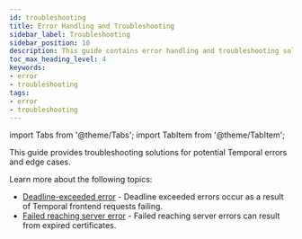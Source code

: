 ```yaml
---
id: troubleshooting
title: Error Handling and Troubleshooting
sidebar_label: Troubleshooting
sidebar_position: 10
description: This guide contains error handling and troubleshooting solutuions for Temporal edge cases.
toc_max_heading_level: 4
keywords:
- error
- troubleshooting
tags:
- error
- troubleshooting
---
```


<!-- THIS FILE IS GENERATED. DO NOT EDIT THIS FILE DIRECTLY -->

import Tabs from '@theme/Tabs';
import TabItem from '@theme/TabItem';

This guide provides troubleshooting solutions for potential Temporal errors and edge cases.

Learn more about the following topics:

- [Deadline-exceeded error](/troubleshooting/deadline-exceeded-error#) - Deadline exceeded errors occur as a result of Temporal frontend requests failing.
- [Failed reaching server error](/troubleshooting/last-connection-error#) - Failed reaching server errors can result from expired certificates.

